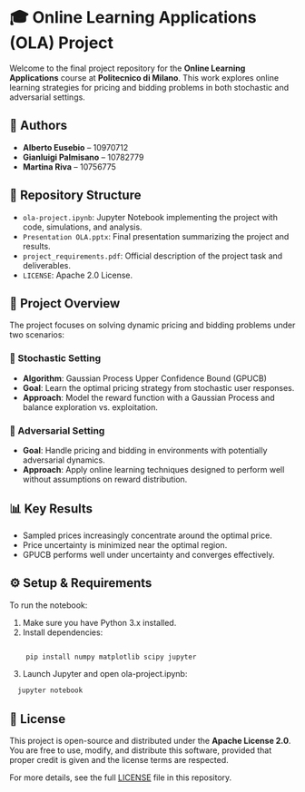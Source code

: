 # 🎓 Online Learning Applications (OLA) Project

Welcome to the final project repository for the **Online Learning Applications** course at **Politecnico di Milano**. This work explores online learning strategies for pricing and bidding problems in both stochastic and adversarial settings.

## 👥 Authors

- **Alberto Eusebio** – 10970712  
- **Gianluigi Palmisano** – 10782779  
- **Martina Riva** – 10756775

## 📁 Repository Structure

- `ola-project.ipynb`: Jupyter Notebook implementing the project with code, simulations, and analysis.
- `Presentation OLA.pptx`: Final presentation summarizing the project and results.
- `project_requirements.pdf`: Official description of the project task and deliverables.
- `LICENSE`: Apache 2.0 License.

## 🧠 Project Overview

The project focuses on solving dynamic pricing and bidding problems under two scenarios:

### 🔹 Stochastic Setting

- **Algorithm**: Gaussian Process Upper Confidence Bound (GPUCB)
- **Goal**: Learn the optimal pricing strategy from stochastic user responses.
- **Approach**: Model the reward function with a Gaussian Process and balance exploration vs. exploitation.

### 🔸 Adversarial Setting

- **Goal**: Handle pricing and bidding in environments with potentially adversarial dynamics.
- **Approach**: Apply online learning techniques designed to perform well without assumptions on reward distribution.

## 📊 Key Results

- Sampled prices increasingly concentrate around the optimal price.
- Price uncertainty is minimized near the optimal region.
- GPUCB performs well under uncertainty and converges effectively.

## ⚙️ Setup & Requirements

To run the notebook:

1. Make sure you have Python 3.x installed.
2. Install dependencies:
  ```bash

      pip install numpy matplotlib scipy jupyter
  ```
3. Launch Jupyter and open ola-project.ipynb:
  ```bash
    jupyter notebook
  ```
## 📜 License

This project is open-source and distributed under the **Apache License 2.0**.  
You are free to use, modify, and distribute this software, provided that proper credit is given and the license terms are respected.

For more details, see the full [LICENSE](LICENSE) file in this repository.
